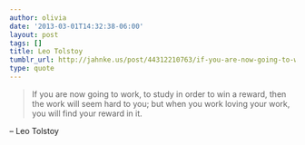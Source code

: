 ```yaml
---
author: olivia
date: '2013-03-01T14:32:38-06:00'
layout: post
tags: []
title: Leo Tolstoy
tumblr_url: http://jahnke.us/post/44312210763/if-you-are-now-going-to-work-to-study-in-order-to
type: quote
---
```


> If you are now going to work, to study in order to win a reward, then the work will seem hard to you; but when you work loving your work, you will find your reward in it.

– Leo Tolstoy
